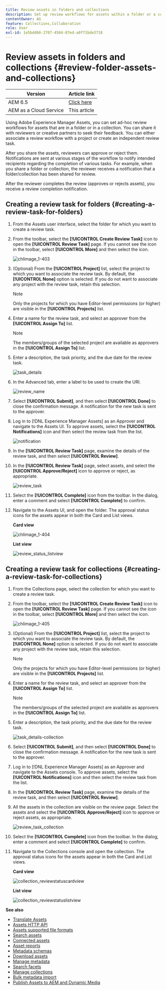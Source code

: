```yaml
---
title: Review assets in folders and collections
description: Set up review workflows for assets within a folder or a collection and share it with reviewers or creative partners to seek feedback.
contentOwner: AG
feature: Collections,Collaboration
role: User
exl-id: 1e5bdd66-2707-4584-87ed-a0ff1bde3718
---
```

# Review assets in folders and collections {#review-folder-assets-and-collections}

| Version | Article link |
| -------- | ---------------------------- |
| AEM 6.5  |    [Click here](https://experienceleague.adobe.com/docs/experience-manager-65/assets/using/bulk-approval.html?lang=en)                  |
| AEM as a Cloud Service     | This article         |

Using Adobe Experience Manager Assets, you can set ad-hoc review workflows for assets that are in a folder or in a collection. You can share it with reviewers or creative partners to seek their feedback. You can either associate a review workflow with a project or create an independent review task.

After you share the assets, reviewers can approve or reject them. Notifications are sent at various stages of the workflow to notify intended recipients regarding the completion of various tasks. For example, when you share a folder or collection, the reviewer receives a notification that a folder/collection has been shared for review.

After the reviewer completes the review (approves or rejects assets), you receive a review completion notification.

## Creating a review task for folders {#creating-a-review-task-for-folders}

1. From the Assets user interface, select the folder for which you want to create a review task.
1. From the toolbar, select the **[!UICONTROL Create Review Task]** icon to open the **[!UICONTROL Review Task]** page. If you cannot see the icon in the toolbar, select **[!UICONTROL More]** and then select the icon.

   ![chlimage_1-403](assets/chlimage_1-403.png)

1. (Optional) From the **[!UICONTROL Project]** list, select the project to which you want to associate the review task. By default, the **[!UICONTROL None]** option is selected. If you do not want to associate any project with the review task, retain this selection.

   >[!NOTE]
   >
   >Only the projects for which you have Editor-level permissions (or higher) are visible in the **[!UICONTROL Projects]** list.

1. Enter a name for the review task, and select an approver from the **[!UICONTROL Assign To]** list.

   >[!NOTE]
   >
   >The members/groups of the selected project are available as approvers in the **[!UICONTROL Assign To]** list.

1. Enter a description, the task priority, and the due date for the review task.

   ![task_details](assets/task_details.png)

1. In the Advanced tab, enter a label to be used to create the URI.

   ![review_name](assets/review_name.png)

1. Select **[!UICONTROL Submit]**, and then select **[!UICONTROL Done]** to close the confirmation message. A notification for the new task is sent to the approver.
1. Log in to [!DNL Experience Manager Assets] as an Approver and navigate to the Assets UI. To approve assets, select the **[!UICONTROL Notifications]** icon and then select the review task from the list.

   ![notification](assets/notification.png)

1. In the **[!UICONTROL Review Task]** page, examine the details of the review task, and then select **[!UICONTROL Review]**.
1. In the **[!UICONTROL Review Task]** page, select assets, and select the **[!UICONTROL Approve/Reject]** icon to approve or reject, as appropriate.

   ![review_task](assets/review_task.png)

1. Select the **[!UICONTROL Complete]** icon from the toolbar. In the dialog, enter a comment and select  **[!UICONTROL Complete]** to confirm.
1. Navigate to the Assets UI, and open the folder. The approval status icons for the assets appear in both the Card and List views.

   **Card view**

   ![chlimage_1-404](assets/chlimage_1-404.png)

   **List view**

   ![review_status_listview](assets/review_status_listview.png)

## Creating a review task for collections {#creating-a-review-task-for-collections}

1. From the Collections page, select the collection for which you want to create a review task.
1. From the toolbar, select the **[!UICONTROL Create Review Task]** icon to open the **[!UICONTROL Review Task]** page. If you cannot see the icon in the toolbar, select **[!UICONTROL More]** and then select the icon.

   ![chlimage_1-405](assets/chlimage_1-405.png)

1. (Optional) From the **[!UICONTROL Project]** list, select the project to which you want to associate the review task. By default, the **[!UICONTROL None]** option is selected. If you do not want to associate any project with the review task, retain this selection.

   >[!NOTE]
   >
   >Only the projects for which you have Editor-level permissions (or higher) are visible in the **[!UICONTROL Projects]** list.

1. Enter a name for the review task, and select an approver from the **[!UICONTROL Assign To]** list.

   >[!NOTE]
   >
   >The members/groups of the selected project are available as approvers in the **[!UICONTROL Assign To]** list.

1. Enter a description, the task priority, and the due date for the review task.

   ![task_details-collection](assets/task_details-collection.png)

1. Select **[!UICONTROL Submit]**, and then select **[!UICONTROL Done]** to close the confirmation message. A notification for the new task is sent to the approver.
1. Log in to [!DNL Experience Manager Assets] as an Approver and navigate to the Assets console. To approve assets, select the **[!UICONTROL Notifications]** icon and then select the review task from the list.
1. In the **[!UICONTROL Review Task]** page, examine the details of the review task, and then select **[!UICONTROL Review]**.
1. All the assets in the collection are visible on the review page. Select the assets and select the **[!UICONTROL Approve/Reject]** icon to approve or reject assets, as appropriate.

   ![review_task_collection](assets/review_task_collection.png)

1. Select the **[!UICONTROL Complete]** icon from the toolbar. In the dialog, enter a comment and select **[!UICONTROL Complete]** to confirm.
1. Navigate to the Collections console and open the collection. The approval status icons for the assets appear in both the Card and List views.

   **Card view**

   ![collection_reviewstatuscardview](assets/collection_reviewstatuscardview.png)

   **List view**

   ![collection_reviewstatuslistview](assets/collection_reviewstatuslistview.png)

**See also**

* [Translate Assets](translate-assets.md)
* [Assets HTTP API](mac-api-assets.md)
* [Assets supported file formats](file-format-support.md)
* [Search assets](search-assets.md)
* [Connected assets](use-assets-across-connected-assets-instances.md)
* [Asset reports](asset-reports.md)
* [Metadata schemas](metadata-schemas.md)
* [Download assets](download-assets-from-aem.md)
* [Manage metadata](manage-metadata.md)
* [Search facets](search-facets.md)
* [Manage collections](manage-collections.md)
* [Bulk metadata import](metadata-import-export.md)
* [Publish Assets to AEM and Dynamic Media](/help/assets/publish-assets-to-aem-and-dm.md)
